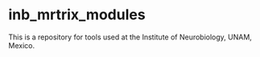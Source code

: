 # inb_mrtrix_modules

This is a repository for tools used at the Institute of Neurobiology, UNAM, Mexico.